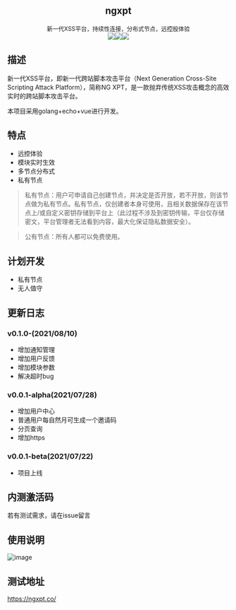 <center><h2>ngxpt</h2></center>

<center><font size=2>新一代XSS平台，持续性连接，分布式节点，远控般体验</font></center>

<center><div style="float"><img src="https://img.shields.io/github/stars/Zer0ne-Sec/ngxpt?style=social"><img src="https://img.shields.io/github/forks/Zer0ne-Sec/ngxpt?style=social"><img src="https://img.shields.io/github/sponsors/Zer0ne-Sec"></div></center>

## 描述

新一代XSS平台，即新一代跨站脚本攻击平台（Next Generation Cross-Site Scripting Attack Platform），简称NG XPT，是一款抛弃传统XSS攻击概念的高效实时的跨站脚本攻击平台。

本项目采用golang+echo+vue进行开发。

## 特点

- 远控体验
- 模块实时生效
- 多节点分布式
- 私有节点

> 私有节点：用户可申请自己创建节点，并决定是否开放，若不开放，则该节点做为私有节点。私有节点，仅创建者本身可使用，且相关数据保存在该节点上/或自定义密钥存储到平台上（此过程不涉及到密钥传输，平台仅存储密文，平台管理者无法看到内容，最大化保证隐私数据安全）。

> 公有节点：所有人都可以免费使用。

## 计划开发

- 私有节点
- 无人值守



## 更新日志
### v0.1.0-(2021/08/10)
- 增加通知管理
- 增加用户反馈
- 增加模块参数
- 解决超时bug

### v0.0.1-alpha(2021/07/28)
- 增加用户中心
- 普通用户每自然月可生成一个邀请码
- 分页查询
- 增加https

### v0.0.1-beta(2021/07/22)

- 项目上线



## 内测激活码
若有测试需求，请在issue留言

## 使用说明
![image](https://github.com/Zer0ne-Sec/ngxpt/blob/master/ngxpt-demo.gif)

## 测试地址
https://ngxpt.co/
